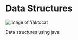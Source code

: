# Data Structures 

 ![Image of Yaktocat](https://www.logolynx.com/images/logolynx/98/9890a4f6fde461f3ab6b757e4a04632a.png)

Data structures using java.